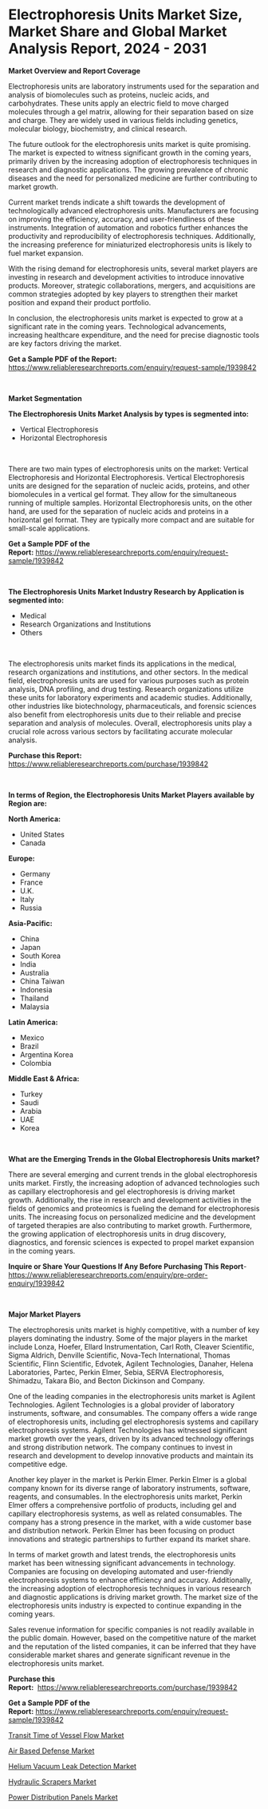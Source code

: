 <p><h1>Electrophoresis Units Market Size, Market Share and Global Market Analysis Report, 2024 - 2031</h1></p><p><strong>Market Overview and Report Coverage</strong></p>
<p><p>Electrophoresis units are laboratory instruments used for the separation and analysis of biomolecules such as proteins, nucleic acids, and carbohydrates. These units apply an electric field to move charged molecules through a gel matrix, allowing for their separation based on size and charge. They are widely used in various fields including genetics, molecular biology, biochemistry, and clinical research.</p><p>The future outlook for the electrophoresis units market is quite promising. The market is expected to witness significant growth in the coming years, primarily driven by the increasing adoption of electrophoresis techniques in research and diagnostic applications. The growing prevalence of chronic diseases and the need for personalized medicine are further contributing to market growth.</p><p>Current market trends indicate a shift towards the development of technologically advanced electrophoresis units. Manufacturers are focusing on improving the efficiency, accuracy, and user-friendliness of these instruments. Integration of automation and robotics further enhances the productivity and reproducibility of electrophoresis techniques. Additionally, the increasing preference for miniaturized electrophoresis units is likely to fuel market expansion.</p><p>With the rising demand for electrophoresis units, several market players are investing in research and development activities to introduce innovative products. Moreover, strategic collaborations, mergers, and acquisitions are common strategies adopted by key players to strengthen their market position and expand their product portfolio.</p><p>In conclusion, the electrophoresis units market is expected to grow at a significant rate in the coming years. Technological advancements, increasing healthcare expenditure, and the need for precise diagnostic tools are key factors driving the market.</p></p>
<p><strong>Get a Sample PDF of the Report:</strong> <a href="https://www.reliableresearchreports.com/enquiry/request-sample/1939842">https://www.reliableresearchreports.com/enquiry/request-sample/1939842</a></p>
<p>&nbsp;</p>
<p><strong>Market Segmentation</strong></p>
<p><strong>The Electrophoresis Units Market Analysis by types is segmented into:</strong></p>
<p><ul><li>Vertical Electrophoresis</li><li>Horizontal Electrophoresis</li></ul></p>
<p>&nbsp;</p>
<p><p>There are two main types of electrophoresis units on the market: Vertical Electrophoresis and Horizontal Electrophoresis. Vertical Electrophoresis units are designed for the separation of nucleic acids, proteins, and other biomolecules in a vertical gel format. They allow for the simultaneous running of multiple samples. Horizontal Electrophoresis units, on the other hand, are used for the separation of nucleic acids and proteins in a horizontal gel format. They are typically more compact and are suitable for small-scale applications.</p></p>
<p><strong>Get a Sample PDF of the Report:</strong>&nbsp;<a href="https://www.reliableresearchreports.com/enquiry/request-sample/1939842">https://www.reliableresearchreports.com/enquiry/request-sample/1939842</a></p>
<p>&nbsp;</p>
<p><strong>The Electrophoresis Units Market Industry Research by Application is segmented into:</strong></p>
<p><ul><li>Medical</li><li>Research Organizations and Institutions</li><li>Others</li></ul></p>
<p>&nbsp;</p>
<p><p>The electrophoresis units market finds its applications in the medical, research organizations and institutions, and other sectors. In the medical field, electrophoresis units are used for various purposes such as protein analysis, DNA profiling, and drug testing. Research organizations utilize these units for laboratory experiments and academic studies. Additionally, other industries like biotechnology, pharmaceuticals, and forensic sciences also benefit from electrophoresis units due to their reliable and precise separation and analysis of molecules. Overall, electrophoresis units play a crucial role across various sectors by facilitating accurate molecular analysis.</p></p>
<p><strong>Purchase this Report:</strong>&nbsp; <a href="https://www.reliableresearchreports.com/purchase/1939842">https://www.reliableresearchreports.com/purchase/1939842</a></p>
<p>&nbsp;</p>
<p><strong>In terms of Region, the Electrophoresis Units Market Players available by Region are:</strong></p>
<p>
    <p> <strong> North America: </strong>
        <ul>
            <li>United States</li>
            <li>Canada</li>
        </ul>
        </p> 
    <p> <strong> Europe: </strong>
        <ul>
            <li>Germany</li>
            <li>France</li>
            <li>U.K.</li>
            <li>Italy</li>
            <li>Russia</li>
        </ul>
        </p> 
    <p> <strong> Asia-Pacific: </strong>
        <ul>
            <li>China</li>
            <li>Japan</li>
            <li>South Korea</li>
            <li>India</li>
            <li>Australia</li>
            <li>China Taiwan</li>
            <li>Indonesia</li>
            <li>Thailand</li>
            <li>Malaysia</li>
        </ul>
        </p> 
    <p> <strong> Latin America: </strong>
        <ul>
            <li>Mexico</li>
            <li>Brazil</li>
            <li>Argentina Korea</li>
            <li>Colombia</li>
        </ul>
        </p> 
    <p> <strong> Middle East & Africa: </strong>
        <ul>
            <li>Turkey</li>
            <li>Saudi</li>
            <li>Arabia</li>
            <li>UAE</li>
            <li>Korea</li>
        </ul>
    </p>
    </p>
<p>&nbsp;</p>
<p><strong>What are the Emerging Trends in the Global Electrophoresis Units market?</strong></p>
<p><p>There are several emerging and current trends in the global electrophoresis units market. Firstly, the increasing adoption of advanced technologies such as capillary electrophoresis and gel electrophoresis is driving market growth. Additionally, the rise in research and development activities in the fields of genomics and proteomics is fueling the demand for electrophoresis units. The increasing focus on personalized medicine and the development of targeted therapies are also contributing to market growth. Furthermore, the growing application of electrophoresis units in drug discovery, diagnostics, and forensic sciences is expected to propel market expansion in the coming years.</p></p>
<p><strong>Inquire or Share Your Questions If Any Before Purchasing This Report</strong>- <a href="https://www.reliableresearchreports.com/enquiry/pre-order-enquiry/1939842">https://www.reliableresearchreports.com/enquiry/pre-order-enquiry/1939842</a></p>
<p>&nbsp;</p>
<p><strong>Major Market Players</strong></p>
<p><p>The electrophoresis units market is highly competitive, with a number of key players dominating the industry. Some of the major players in the market include Lonza, Hoefer, Ellard Instrumentation, Carl Roth, Cleaver Scientific, Sigma Aldrich, Denville Scientific, Nova-Tech International, Thomas Scientific, Flinn Scientific, Edvotek, Agilent Technologies, Danaher, Helena Laboratories, Partec, Perkin Elmer, Sebia, SERVA Electrophoresis, Shimadzu, Takara Bio, and Becton Dickinson and Company.</p><p>One of the leading companies in the electrophoresis units market is Agilent Technologies. Agilent Technologies is a global provider of laboratory instruments, software, and consumables. The company offers a wide range of electrophoresis units, including gel electrophoresis systems and capillary electrophoresis systems. Agilent Technologies has witnessed significant market growth over the years, driven by its advanced technology offerings and strong distribution network. The company continues to invest in research and development to develop innovative products and maintain its competitive edge.</p><p>Another key player in the market is Perkin Elmer. Perkin Elmer is a global company known for its diverse range of laboratory instruments, software, reagents, and consumables. In the electrophoresis units market, Perkin Elmer offers a comprehensive portfolio of products, including gel and capillary electrophoresis systems, as well as related consumables. The company has a strong presence in the market, with a wide customer base and distribution network. Perkin Elmer has been focusing on product innovations and strategic partnerships to further expand its market share.</p><p>In terms of market growth and latest trends, the electrophoresis units market has been witnessing significant advancements in technology. Companies are focusing on developing automated and user-friendly electrophoresis systems to enhance efficiency and accuracy. Additionally, the increasing adoption of electrophoresis techniques in various research and diagnostic applications is driving market growth. The market size of the electrophoresis units industry is expected to continue expanding in the coming years.</p><p>Sales revenue information for specific companies is not readily available in the public domain. However, based on the competitive nature of the market and the reputation of the listed companies, it can be inferred that they have considerable market shares and generate significant revenue in the electrophoresis units market.</p></p>
<p><strong>Purchase this Report:</strong>&nbsp;&nbsp;<a href="https://www.reliableresearchreports.com/purchase/1939842">https://www.reliableresearchreports.com/purchase/1939842</a></p>
<p></p>
<p><strong>Get a Sample PDF of the Report:</strong>&nbsp;<a href="https://www.reliableresearchreports.com/enquiry/request-sample/1939842">https://www.reliableresearchreports.com/enquiry/request-sample/1939842</a></p>
<p><p><a href="https://medium.com/@patriciahanson2013/transit-time-of-vessel-flow-nbsp-market-focuses-on-market-share-size-and-projected-forecast-till-ec921ce519ba">Transit Time of Vessel Flow Market</a></p><p><a href="https://medium.com/@patriciahanson2013/air-based-defense-market-trends-forecast-and-competitive-analysis-to-2030-379d2c2b6dc6">Air Based Defense Market</a></p><p><a href="https://medium.com/@patriciahanson2013/helium-vacuum-leak-detection-market-analysis-and-sze-forecasted-for-period-from-2023-to-2030-4662db866b3c">Helium Vacuum Leak Detection Market</a></p><p><a href="https://github.com/bracarafogo/Market-Research-Report-List-1/blob/main/hydraulic-scrapers-market.md">Hydraulic Scrapers Market</a></p><p><a href="https://github.com/mohamedbakry57/Market-Research-Report-List-1/blob/main/power-distribution-panels-market.md">Power Distribution Panels Market</a></p></p>